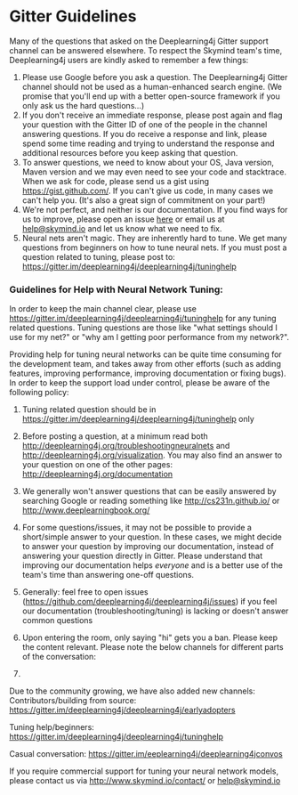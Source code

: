 # Gitter Guidelines

Many of the questions that asked on the Deeplearning4j Gitter support channel can be answered elsewhere. To respect the Skymind team's time, Deeplearning4j users are kindly asked to remember a few things:

1. Please use Google before you ask a question. The Deeplearning4j Gitter channel should not be used as a human-enhanced search engine. (We promise that you'll end up with a better open-source framework if you only ask us the hard questions...)
2. If you don't receive an immediate response, please post again and flag your question with the Gitter ID of one of the people in the channel answering questions. If you do receive a response and link, please spend some time reading and trying to understand the response and additional resources before you keep asking that question. 
3. To answer questions, we need to know about your OS, Java version, Maven version and we may even need to see your code and stacktrace. When we ask for code, please send us a gist using https://gist.github.com/. If you can't give us code, in many cases we can't help you. (It's also a great sign of commitment on your part!)
4. We're not perfect, and neither is our documentation. If you find ways for us to improve, please open an issue [here](https://github.com/deeplearning4j/deeplearning4j/issues) or email us at help@skymind.io and let us know what we need to fix. 
5. Neural nets aren't magic. They are inherently hard to tune. We get many questions from beginners on how to tune neural nets. If you must post a question related to tuning, please post to: https://gitter.im/deeplearning4j/deeplearning4j/tuninghelp


### Guidelines for Help with Neural Network Tuning:

In order to keep the main channel clear, please use https://gitter.im/deeplearning4j/deeplearning4j/tuninghelp for any tuning related questions. Tuning questions are those like "what settings should I use for my net?" or "why am I getting poor performance from my network?".
 
Providing help for tuning neural networks can be quite time consuming for the development team, and takes away from other efforts (such as adding features, improving performance, improving documentation or fixing bugs). In order to keep the support load under control, please be aware of the following policy:

1. Tuning related question should be in https://gitter.im/deeplearning4j/deeplearning4j/tuninghelp only
2. Before posting a question, at a minimum read both http://deeplearning4j.org/troubleshootingneuralnets and http://deeplearning4j.org/visualization. You may also find an answer to your question on one of the other pages: http://deeplearning4j.org/documentation
3. We generally won't answer questions that can be easily answered by searching Google or reading something like http://cs231n.github.io/ or http://www.deeplearningbook.org/
4. For some questions/issues, it may not be possible to provide a short/simple answer to your question. In these cases, we might decide to answer your question by improving our documentation, instead of answering your question directly in Gitter. Please understand that improving our documentation helps *everyone* and is a better use of the team's time than answering one-off questions.
5. Generally: feel free to open issues (https://github.com/deeplearning4j/deeplearning4j/issues) if you feel our documentation (troubleshooting/tuning) is lacking or doesn't answer common questions
6. Upon entering the room, only saying "hi" gets you a ban. Please keep the content relevant.
 Please note the below channels for different parts of the conversation:

7. 
Due to the community growing, we have also added new channels:
Contributors/building from source: https://gitter.im/deeplearning4j/deeplearning4j/earlyadopters

Tuning help/beginners:
https://gitter.im/deeplearning4j/deeplearning4j/tuninghelp

Casual conversation:
https://gitter.im/eeplearning4j/deeplearning4jconvos



If you require commercial support for tuning your neural network models, please contact us via http://www.skymind.io/contact/ or help@skymind.io
